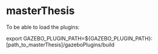 # masterThesis

To be able to load the plugins:

export GAZEBO_PLUGIN_PATH=${GAZEBO_PLUGIN_PATH}:[path_to_masterThesis]/gazeboPlugins/build
